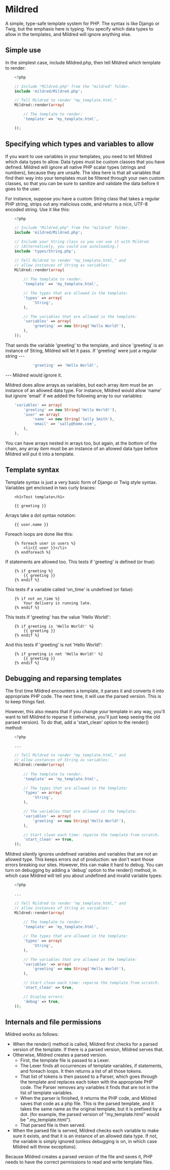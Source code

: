 Mildred 
=======

A simple, type-safe template system for PHP. The syntax is like 
Django or Twig, but the emphasis here is typing. You specify which 
data types to allow in the templates, and Mildred will ignore
anything else. 

Simple use
----------

In the simplest case, include Mildred.php, then tell Mildred which
template to render:
 
```php
    <?php 

    // Include "Mildred.php" from the "mildred" folder.
    include 'mildred/Mildred.php';

    // Tell Mildred to render "my_template.html."
    Mildred::render(array(

        // The template to render:
        'template' => 'my_template.html',

    ));
```

Specifying which types and variables to allow
---------------------------------------------

If you want to use variables in your templates, you need to tell 
Mildred which data types to allow. Data types must be custom 
classes that you have defined. Mildred will ignore all native PHP
scalar types (strings and numbers), because they are unsafe. The 
idea here is that all variables that find their way into your 
templates must be filtered through your own custom classes, 
so that you can be sure to sanitize and validate the data 
before it goes to the user. 

For instance, suppose you have a custom String class that takes 
a regular PHP string, strips out any malicious code, and returns 
a nice, UTF-8 encoded string. Use it like this: 

```php
    <?php 

    // Include "Mildred.php" from the "mildred" folder.
    include 'mildred/Mildred.php';

    // Include your String class so you can use it with Mildred.
    // (Alternatively, you could use autoloading.) 
    include 'types/String.php';

    // Tell Mildred to render "my_template.html," and 
    // allow instances of String as variables:
    Mildred::render(array(
        
        // The template to render: 
        'template' => 'my_template.html',

        // The types that are allowed in the template:
        'types' => array( 
            'String', 
        ),

        // The variables that are allowed in the template:
        'variables' => array(
            'greeting' => new String('Hello World!'),
        ),
    ));
```

That sends the variable 'greeting' to the template, and since 
'greeting' is an instance of String, Mildred will let it pass. 
If 'greeting' were just a regular string --- 

```php
            'greeting' => 'Hello World!',
```

--- Mildred would ignore it. 

Mildred does allow arrays as variables, but each 
array _item_ must be an instance of an allowed data type. For instance, Mildred 
would allow 'name' but ignore 'email' if we added the following
array to our variables: 

```php
    'variables' => array(
        'greeting' => new String('Hello World!'),
        'user' => array(
            'name' => new String('Sally Smith'),
            'email' => 'sally@home.com',
        ),
    ),
```

You can have arrays nested in arrays too, but again, at the bottom
of the chain, any array _item_ must be an instance of an allowed 
data type before Mildred will put it into a template. 


Template syntax
---------------

Template syntax is just a very basic form of Django or Twig style syntax. 
Variables get enclosed in two curly braces: 

```jinja
    <h1>Test template</h1>

    {{ greeting }}
```

Arrays take a dot syntax notation: 

```jinja
    {{ user.name }}
```

Foreach loops are done like this: 

```jinja
    {% foreach user in users %}
        <li>{{ user }}</li>
    {% endforeach %}
```

If statements are allowed too. This tests if 'greeting' 
is defined (or true): 

```jinja    
    {% if greeting %}
        {{ greeting }}
    {% endif %}
```

This tests if a variable called 'on_time' is undefined (or false): 

```jinja
    {% if not on_time %}
        Your delivery is running late.
    {% endif %}
```

This tests if 'greeting' has the value 'Hello World!':

```jinja
    {% if greeting is 'Hello World!' %}
        {{ greeting }}
    {% endif %}
```

And this tests if 'greeting' is not 'Hello World!':

```jinja
    {% if greeting is not 'Hello World!' %}
        {{ greeting }}
    {% endif %}
```

Debugging and reparsing templates
---------------------------------

The first time Mildred encounters a template, it parses it and 
converts it into appropriate PHP code. The next time, it will use
the parsed version. This is to keep things fast. 

However, this also means that if you change your template in any way,
you'll want to tell Mildred to reparse it (otherwise, you'll just keep
seeing the old parsed version). To do that, add a 'start_clean' option 
to the render() method: 

```php
    <?php

    ...

    // Tell Mildred to render "my_template.html," and 
    // allow instances of String as variables:
    Mildred::render(array(
        
        // The template to render: 
        'template' => 'my_template.html',

        // The types that are allowed in the template:
        'types' => array( 
            'String', 
        ),

        // The variables that are allowed in the template:
        'variables' => array(
            'greeting' => new String('Hello World!'),
        ),

        // Start clean each time: reparse the template from scratch.
        'start_clean' => true,
    ));
```

Mildred silently ignores undefined variables and variables that 
are not an allowed type. This keeps errors out of production: 
we don't want those errors breaking our sites. However, this can 
make it hard to debug. You can turn on debugging by adding a 'debug'
option to the render() method, in which case Mildred will tell you 
about undefined and invalid variable types: 

```php
    <?php

    ...

    // Tell Mildred to render "my_template.html," and 
    // allow instances of String as variables:
    Mildred::render(array(
        
        // The template to render: 
        'template' => 'my_template.html',

        // The types that are allowed in the template:
        'types' => array( 
            'String', 
        ),

        // The variables that are allowed in the template:
        'variables' => array(
            'greeting' => new String('Hello World!'),
        ),

        // Start clean each time: reparse the template from scratch.
        'start_clean' => true,

        // Display errors: 
        'debug' => true,
    ));
```

Internals and file permissions
------------------------------

Mildred works as follows: 

* When the render() method is called, Mildred first checks
  for a parsed version of the template. If there is a 
  parsed version, Mildred serves that. 
* Otherwise, Mildred creates a parsed version.
    * First, the template file is passed to a Lexer.
    * The Lexer finds all occurrences of template variables,
  if statements, and foreach loops. It then returns a 
  list of all those tokens. 
    * That list of tokens is then passed to a Parser,
  which goes through the template and replaces each 
  token with the appropriate PHP code. The Parser 
  removes any variables it finds that are not 
  in the list of template variables. 
    * When the parser is finished, it returns the PHP code,
  and Mildred saves that code as a php file. This is the 
  parsed template, and it takes the same name as the 
  original template, but it is prefixed by a dot. (for example, 
  the parsed version of "my_template.html" would be 
  ".my_template.html"). 
    * That parsed file is then served. 
* When the parsed file is served, Mildred checks each variable
  to make sure it exists, and that it is an instance of an allowed 
  data type. If not, the variable is simply ignored (unless debugging
  is on, in which case Mildred will throw exceptions).

Because Mildred creates a parsed version of the file and saves 
it, PHP needs to have the correct permissions to read and 
write template files. 